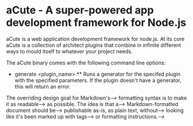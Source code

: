# aCute - A super-powered app development framework for Node.js

aCute is a web application development framework for node.js.  At its core
aCute is a collection of architect plugins that combine in infinite different
ways to mould itself to whatever your project needs.

The aCute binary comes with the following command line options:
* generate <plugin_name> <param1> <param2>
** Runs a generator for the specifed plugin with the specified parameters.  If the plugin doesn't have a generator, this will return an error.

<!--# Dillinger-->

<!--Dillinger is a cloud-enabled, mobile-ready, offline-storage, AngularJS powered HTML5 Markdown editor.-->

<!--  - Type some Markdown on the left-->
<!--  - See HTML in the right-->
<!--  - Magic-->

<!--Markdown is a lightweight markup language based on the formatting conventions that people naturally use in email.  As [John Gruber] writes on the [Markdown site] [1]:-->

<!--> The overriding design goal for Markdown's-->
<!--> formatting syntax is to make it as readable-->
<!--> as possible. The idea is that a-->
<!--> Markdown-formatted document should be-->
<!--> publishable as-is, as plain text, without-->
<!--> looking like it's been marked up with tags-->
<!--> or formatting instructions.-->

<!--This text you see here is *actually* written in Markdown! To get a feel for Markdown's syntax, type some text into the left window and watch the results in the right.-->

<!--### Version-->
<!--3.0.2-->

<!--### Tech-->

<!--Dillinger uses a number of open source projects to work properly:-->

<!--* [AngularJS] - HTML enhanced for web apps!-->
<!--* [Ace Editor] - awesome web-based text editor-->
<!--* [Marked] - a super fast port of Markdown to JavaScript-->
<!--* [Twitter Bootstrap] - great UI boilerplate for modern web apps-->
<!--* [node.js] - evented I/O for the backend-->
<!--* [Express] - fast node.js network app framework [@tjholowaychuk]-->
<!--* [Gulp] - the streaming build system-->
<!--* [keymaster.js] - awesome keyboard handler lib by [@thomasfuchs]-->
<!--* [jQuery] - duh-->

<!--### Installation-->

<!--You need Gulp installed globally:-->

<!--```sh-->
<!--$ npm i -g gulp-->
<!--```-->

<!--```sh-->
<!--$ git clone [git-repo-url] dillinger-->
<!--$ cd dillinger-->
<!--$ npm i -d-->
<!--$ mkdir -p public/files/{md,html,pdf}-->
<!--$ gulp build --prod-->
<!--$ NODE_ENV=production node app-->
<!--```-->

<!--### Plugins-->

<!--Dillinger is currently extended with the following plugins-->

<!--* Dropbox-->
<!--* Github-->
<!--* Google Drive-->
<!--* OneDrive-->

<!--Readmes, how to use them in your own application can be found here:-->

<!--* plugins/dropbox/README.md-->
<!--* plugins/github/README.md-->
<!--* plugins/googledrive/README.md-->
<!--* plugins/onedrive/README.md-->

<!--### Development-->

<!--Want to contribute? Great!-->

<!--Dillinger uses Gulp + Webpack for fast developing.-->
<!--Make a change in your file and instantanously see your updates!-->

<!--Open your favorite Terminal and run these commands.-->

<!--First Tab:-->
<!--```sh-->
<!--$ node app-->
<!--```-->

<!--Second Tab:-->
<!--```sh-->
<!--$ gulp watch-->
<!--```-->

<!--(optional) Third:-->
<!--```sh-->
<!--$ karma start-->
<!--```-->

<!--### Todo's-->

<!-- - Write Tests-->
<!-- - Rethink Github Save-->
<!-- - Add Code Comments-->
<!-- - Add Night Mode-->

<!--License-->
<!-------->

<!--MIT-->


<!--**Free Software, Hell Yeah!**-->

<!--[john gruber]:http://daringfireball.net/-->
<!--[@thomasfuchs]:http://twitter.com/thomasfuchs-->
<!--[1]:http://daringfireball.net/projects/markdown/-->
<!--[marked]:https://github.com/chjj/marked-->
<!--[Ace Editor]:http://ace.ajax.org-->
<!--[node.js]:http://nodejs.org-->
<!--[Twitter Bootstrap]:http://twitter.github.com/bootstrap/-->
<!--[keymaster.js]:https://github.com/madrobby/keymaster-->
<!--[jQuery]:http://jquery.com-->
<!--[@tjholowaychuk]:http://twitter.com/tjholowaychuk-->
<!--[express]:http://expressjs.com-->
<!--[AngularJS]:http://angularjs.org-->
<!--[Gulp]:http://gulpjs.com-->
